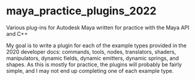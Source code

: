 # maya_practice_plugins_2022
Various plug-ins for Autodesk Maya written for practice with the Maya API and C++

My goal is to write a plugin for each of the example types provided in the 2020 developer docs: commands, tools, nodes, translators, shaders, manipulators, dynamic fields, dynamic emitters, dynamic springs, and shapes. As this is mostly for practice, the plugins will probably be fairly simple, and I may not end up completing one of each example type.
